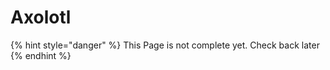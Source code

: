 # Axolotl

{% hint style="danger" %}
This Page is not complete yet. Check back later
{% endhint %}

